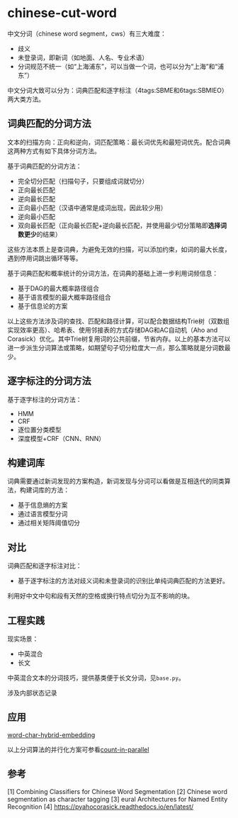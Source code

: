 # chinese-cut-word

中文分词（chinese word segment，cws）有三大难度：
- 歧义
- 未登录词，即新词（如地面、人名、专业术语）
- 分词规范不统一（如“上海浦东”，可以当做一个词，也可以分为“上海”和“浦东”）

中文分词大致可以分为：词典匹配和逐字标注（4tags:SBME和6tags:SBMIEO）两大类方法。

## 词典匹配的分词方法

文本的扫描方向：正向和逆向，词匹配策略：最长词优先和最短词优先。配合词典这两种方式有如下具体分词方法。

基于词典匹配的分词方法：
- 完全切分匹配（扫描句子，只要组成词就切分）
- 正向最长匹配
- 逆向最长匹配
- 正向最小匹配（汉语中通常是成词出现，因此较少用）
- 逆向最小匹配
- 双向最长匹配（正向最长匹配+逆向最长匹配，并使用最少切分策略即**选择词数更少**的结果）

这些方法本质上是查词典，为避免无效的扫描，可以添加约束，如词的最大长度，遇到停用词跳出循环等等。

基于词典匹配和概率统计的分词方法，在词典的基础上进一步利用词频信息：
- 基于DAG的最大概率路径组合
- 基于语言模型的最大概率路径组合
- 基于信息论的方案

以上这些方法涉及词的查找、匹配和路径计算，可以配合数据结构Trie树（双数组实现效率更高）、哈希表、使用邻接表的方式存储DAG和AC自动机（Aho and Corasick）优化。其中Trie树复用词的公共前缀，节省内存。以上的基本方法可以进一步派生分词算法或策略，如期望句子切分粒度大一点，那么策略就是分词数最少。



## 逐字标注的分词方法

基于逐字标注的分词方法：
- HMM
- CRF
- 逐位置分类模型
- 深度模型+CRF（CNN、RNN）

## 构建词库

词典需要通过新词发现的方案构造，新词发现与分词可以看做是互相迭代的同类算法，构建词库的方法：
- 基于信息熵的方案
- 通过语言模型分词
- 通过相关矩阵阈值切分


## 对比

词典匹配和逐字标注对比：
- 基于逐字标注的方法对歧义词和未登录词的识别比单纯词典匹配的方法更好。

利用好中文中句和段有天然的空格或换行特点切分为互不影响的块。


## 工程实践

现实场景：
- 中英混合
- 长文

中英混合文本的分词技巧，提供基类便于长文分词，见`base.py`。

涉及内部状态记录


## 应用


[word-char-hybrid-embedding](https://github.com/allenwind/word-char-hybrid-embedding)

以上分词算法的并行化方案可参看[count-in-parallel](https://github.com/allenwind/count-in-parallel)


## 参考

[1] Combining Classifiers for Chinese Word Segmentation
[2] Chinese word segmentation as character tagging
[3] eural Architectures for Named Entity Recognition
[4] https://pyahocorasick.readthedocs.io/en/latest/
